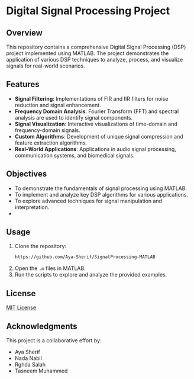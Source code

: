 # Digital Signal Processing Project

## Overview
This repository contains a comprehensive Digital Signal Processing (DSP) project implemented using MATLAB. The project demonstrates the application of various DSP techniques to analyze, process, and visualize signals for real-world scenarios.

## Features
- **Signal Filtering**: Implementations of FIR and IIR filters for noise reduction and signal enhancement.
- **Frequency Domain Analysis**: Fourier Transform (FFT) and spectral analysis are used to identify signal components.
- **Signal Visualization**: Interactive visualizations of time-domain and frequency-domain signals.
- **Custom Algorithms**: Development of unique signal compression and feature extraction algorithms.
- **Real-World Applications**: Applications in audio signal processing, communication systems, and biomedical signals.

## Objectives
- To demonstrate the fundamentals of signal processing using MATLAB.
- To implement and analyze key DSP algorithms for various applications.
- To explore advanced techniques for signal manipulation and interpretation.
- 
## Usage
1. Clone the repository:
   ```bash
   https://github.com/Aya-Sherif/SignalProcessing-MATLAB
   ```
2. Open the `.m` files in MATLAB.
3. Run the scripts to explore and analyze the provided examples.


## License
[MIT License](LICENSE)

## Acknowledgments
This project is a collaborative effort by:
- Aya Sherif
- Nada Nabil
- Rghda Salah
- Tasneem Muhammed 
